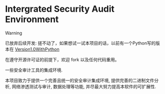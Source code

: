 # Intergrated Security Audit Environment

> [!WARNING]
> 已放弃后续开发: 搓不动了，如果想试一试本项目的话，以前有一个Python写的版本在 [Version1.0WithPython](https://github.com/Reverier-Xu/ISAE/tree/Version1.0withPython)
>
> 在遵守开源许可证的前提下，欢迎 fork 以及任何代码重用。

一些安全审计工具的集成环境.

本项目致力于提供一个完善且统一的安全审计集成环境, 提供完善的二进制文件分析, 网络渗透测试与审计, 数据处理等功能, 并尽最大努力提高本软件的可扩展性.
